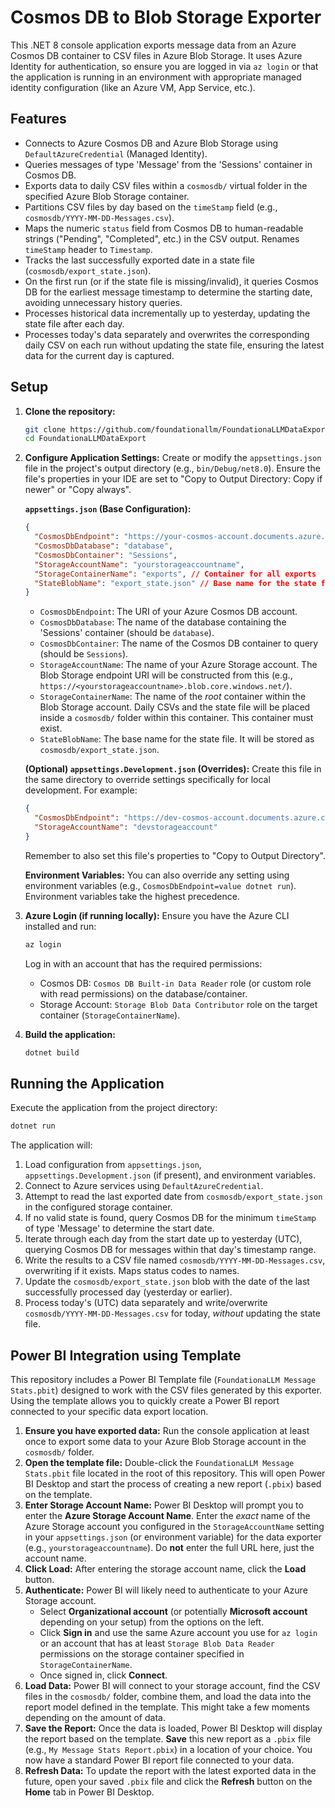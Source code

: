 # Cosmos DB to Blob Storage Exporter

This .NET 8 console application exports message data from an Azure Cosmos DB container to CSV files in Azure Blob Storage. It uses Azure Identity for authentication, so ensure you are logged in via `az login` or that the application is running in an environment with appropriate managed identity configuration (like an Azure VM, App Service, etc.).

## Features

-   Connects to Azure Cosmos DB and Azure Blob Storage using `DefaultAzureCredential` (Managed Identity).
-   Queries messages of type 'Message' from the 'Sessions' container in Cosmos DB.
-   Exports data to daily CSV files within a `cosmosdb/` virtual folder in the specified Azure Blob Storage container.
-   Partitions CSV files by day based on the `timeStamp` field (e.g., `cosmosdb/YYYY-MM-DD-Messages.csv`).
-   Maps the numeric `status` field from Cosmos DB to human-readable strings ("Pending", "Completed", etc.) in the CSV output. Renames `timeStamp` header to `Timestamp`.
-   Tracks the last successfully exported date in a state file (`cosmosdb/export_state.json`).
-   On the first run (or if the state file is missing/invalid), it queries Cosmos DB for the earliest message timestamp to determine the starting date, avoiding unnecessary history queries.
-   Processes historical data incrementally up to yesterday, updating the state file after each day.
-   Processes today's data separately and overwrites the corresponding daily CSV on each run without updating the state file, ensuring the latest data for the current day is captured.

## Setup

1.  **Clone the repository:**
    ```bash
    git clone https://github.com/foundationallm/FoundationaLLMDataExport
    cd FoundationaLLMDataExport
    ```
2.  **Configure Application Settings:**
    Create or modify the `appsettings.json` file in the project's output directory (e.g., `bin/Debug/net8.0`). Ensure the file's properties in your IDE are set to "Copy to Output Directory: Copy if newer" or "Copy always".

    **`appsettings.json` (Base Configuration):**
    ```json
    {
      "CosmosDbEndpoint": "https://your-cosmos-account.documents.azure.com/",
      "CosmosDbDatabase": "database",
      "CosmosDbContainer": "Sessions",
      "StorageAccountName": "yourstorageaccountname",
      "StorageContainerName": "exports", // Container for all exports
      "StateBlobName": "export_state.json" // Base name for the state file
    }
    ```

    *   `CosmosDbEndpoint`: The URI of your Azure Cosmos DB account.
    *   `CosmosDbDatabase`: The name of the database containing the 'Sessions' container (should be `database`).
    *   `CosmosDbContainer`: The name of the Cosmos DB container to query (should be `Sessions`).
    *   `StorageAccountName`: The name of your Azure Storage account. The Blob Storage endpoint URI will be constructed from this (e.g., `https://<yourstorageaccountname>.blob.core.windows.net/`).
    *   `StorageContainerName`: The name of the *root* container within the Blob Storage account. Daily CSVs and the state file will be placed inside a `cosmosdb/` folder within this container. This container must exist.
    *   `StateBlobName`: The base name for the state file. It will be stored as `cosmosdb/export_state.json`.

    **(Optional) `appsettings.Development.json` (Overrides):**
    Create this file in the same directory to override settings specifically for local development. For example:
    ```json
    {
      "CosmosDbEndpoint": "https://dev-cosmos-account.documents.azure.com/",
      "StorageAccountName": "devstorageaccount"
    }
    ```
    Remember to also set this file's properties to "Copy to Output Directory".

    **Environment Variables:**
    You can also override any setting using environment variables (e.g., `CosmosDbEndpoint=value dotnet run`). Environment variables take the highest precedence.

3.  **Azure Login (if running locally):**
    Ensure you have the Azure CLI installed and run:
    ```bash
    az login
    ```
    Log in with an account that has the required permissions:
    *   Cosmos DB: `Cosmos DB Built-in Data Reader` role (or custom role with read permissions) on the database/container.
    *   Storage Account: `Storage Blob Data Contributor` role on the target container (`StorageContainerName`).

4.  **Build the application:**
    ```bash
    dotnet build
    ```

## Running the Application

Execute the application from the project directory:

```bash
dotnet run
```

The application will:

1.  Load configuration from `appsettings.json`, `appsettings.Development.json` (if present), and environment variables.
2.  Connect to Azure services using `DefaultAzureCredential`.
3.  Attempt to read the last exported date from `cosmosdb/export_state.json` in the configured storage container.
4.  If no valid state is found, query Cosmos DB for the minimum `timeStamp` of type 'Message' to determine the start date.
5.  Iterate through each day from the start date up to yesterday (UTC), querying Cosmos DB for messages within that day's timestamp range.
6.  Write the results to a CSV file named `cosmosdb/YYYY-MM-DD-Messages.csv`, overwriting if it exists. Maps status codes to names.
7.  Update the `cosmosdb/export_state.json` blob with the date of the last successfully processed day (yesterday or earlier).
8.  Process today's (UTC) data separately and write/overwrite `cosmosdb/YYYY-MM-DD-Messages.csv` for today, *without* updating the state file.

## Power BI Integration using Template

This repository includes a Power BI Template file (`FoundationaLLM Message Stats.pbit`) designed to work with the CSV files generated by this exporter. Using the template allows you to quickly create a Power BI report connected to your specific data export location.

1.  **Ensure you have exported data:** Run the console application at least once to export some data to your Azure Blob Storage account in the `cosmosdb/` folder.
2.  **Open the template file:** Double-click the `FoundationaLLM Message Stats.pbit` file located in the root of this repository. This will open Power BI Desktop and start the process of creating a new report (`.pbix`) based on the template.
3.  **Enter Storage Account Name:** Power BI Desktop will prompt you to enter the **Azure Storage Account Name**. Enter the *exact* name of the Azure Storage account you configured in the `StorageAccountName` setting in your `appsettings.json` (or environment variable) for the data exporter (e.g., `yourstorageaccountname`). Do **not** enter the full URL here, just the account name.
4.  **Click Load:** After entering the storage account name, click the **Load** button.
5.  **Authenticate:** Power BI will likely need to authenticate to your Azure Storage account.
    *   Select **Organizational account** (or potentially **Microsoft account** depending on your setup) from the options on the left.
    *   Click **Sign in** and use the same Azure account you use for `az login` or an account that has at least `Storage Blob Data Reader` permissions on the storage container specified in `StorageContainerName`.
    *   Once signed in, click **Connect**.
6.  **Load Data:** Power BI will connect to your storage account, find the CSV files in the `cosmosdb/` folder, combine them, and load the data into the report model defined in the template. This might take a few moments depending on the amount of data.
7.  **Save the Report:** Once the data is loaded, Power BI Desktop will display the report based on the template. **Save** this new report as a `.pbix` file (e.g., `My Message Stats Report.pbix`) in a location of your choice. You now have a standard Power BI report file connected to your data.
8.  **Refresh Data:** To update the report with the latest exported data in the future, open your saved `.pbix` file and click the **Refresh** button on the **Home** tab in Power BI Desktop.
